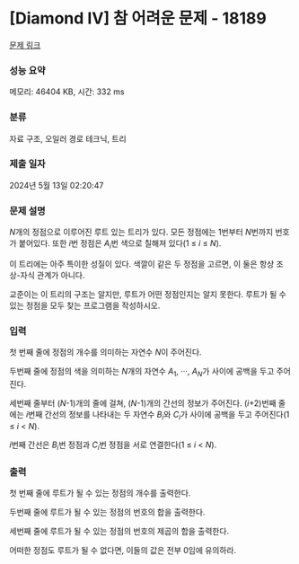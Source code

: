 # [Diamond IV] 참 어려운 문제 - 18189 

[문제 링크](https://www.acmicpc.net/problem/18189) 

### 성능 요약

메모리: 46404 KB, 시간: 332 ms

### 분류

자료 구조, 오일러 경로 테크닉, 트리

### 제출 일자

2024년 5월 13일 02:20:47

### 문제 설명

<p><em>N</em>개의 정점으로 이루어진 루트 있는 트리가 있다. 모든 정점에는 1번부터 <em>N</em>번까지 번호가 붙어있다. 또한 <em>i</em>번 정점은 <em>A<sub>i</sub></em>번 색으로 칠해져 있다(1 ≤ <em>i</em> ≤ <em>N</em>).</p>

<p>이 트리에는 아주 특이한 성질이 있다. 색깔이 같은 두 정점을 고르면, 이 둘은 항상 조상-자식 관계가 아니다.</p>

<p>교준이는 이 트리의 구조는 알지만, 루트가 어떤 정점인지는 알지 못한다. 루트가 될 수 있는 정점을 모두 찾는 프로그램을 작성하시오.</p>

### 입력 

 <p>첫 번째 줄에 정점의 개수를 의미하는 자연수 <em>N</em>이 주어진다.</p>

<p>두번째 줄에 정점의 색을 의미하는 <em>N</em>개의 자연수 <em>A</em><sub>1</sub>, ···, <em>A<sub>N</sub></em>가 사이에 공백을 두고 주어진다.</p>

<p>세번째 줄부터 (<em>N</em>-1)개의 줄에 걸쳐, (<em>N</em>-1)개의 간선의 정보가 주어진다. (<em>i</em>+2)번째 줄에는 <em>i</em>번째 간선의 정보를 나타내는 두 자연수 <em>B<sub>i</sub></em>와 <em>C<sub>i</sub></em>가 사이에 공백을 두고 주어진다(1 ≤ <em>i</em> < <em>N</em>).</p>

<p><em>i</em>번째 간선은 <em>B<sub>i</sub></em>번 정점과 <em>C<sub>i</sub></em>번 정점을 서로 연결한다(1 ≤ <em>i</em> < <em>N</em>).</p>

### 출력 

 <p>첫 번째 줄에 루트가 될 수 있는 정점의 개수를 출력한다.</p>

<p>두번째 줄에 루트가 될 수 있는 정점의 번호의 합을 출력한다.</p>

<p>세번째 줄에 루트가 될 수 있는 정점의 번호의 제곱의 합을 출력한다.</p>

<p>어떠한 정점도 루트가 될 수 없다면, 이들의 값은 전부 0임에 유의하라.</p>

